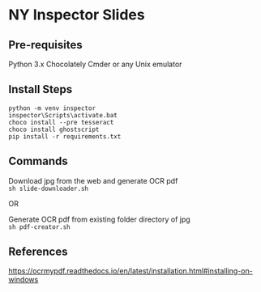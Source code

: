 # NY Inspector Slides

## Pre-requisites
Python 3.x
Chocolately
Cmder or any Unix emulator

## Install Steps

`python -m venv inspector`    
`inspector\Scripts\activate.bat`    
`choco install --pre tesseract`    
`choco install ghostscript`  
`pip install -r requirements.txt`    

## Commands

Download jpg from the web and generate OCR pdf  
`sh slide-downloader.sh`

OR  

Generate OCR pdf from existing folder directory of jpg  
`sh pdf-creator.sh`

## References

https://ocrmypdf.readthedocs.io/en/latest/installation.html#installing-on-windows
